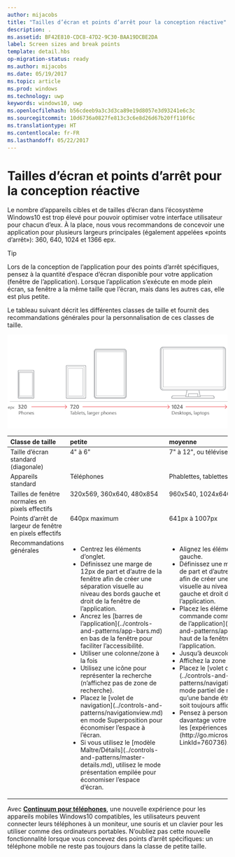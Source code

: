 ```yaml
---
author: mijacobs
title: "Tailles d’écran et points d’arrêt pour la conception réactive"
description: .
ms.assetid: BF42E810-CDC8-47D2-9C30-BAA19DCBE2DA
label: Screen sizes and break points
template: detail.hbs
op-migration-status: ready
ms.author: mijacobs
ms.date: 05/19/2017
ms.topic: article
ms.prod: windows
ms.technology: uwp
keywords: windows10, uwp
ms.openlocfilehash: b56cdeeb9a3c3d3ca89e19d8057e3d93241e6c3c
ms.sourcegitcommit: 10d6736a0827fe813c3c6e8d26d67b20ff110f6c
ms.translationtype: HT
ms.contentlocale: fr-FR
ms.lasthandoff: 05/22/2017
---
```

#  <a name="screen-sizes-and-break-points-for-responsive-design"></a>Tailles d’écran et points d’arrêt pour la conception réactive

<link rel="stylesheet" href="https://az835927.vo.msecnd.net/sites/uwp/Resources/css/custom.css">

Le nombre d’appareils cibles et de tailles d’écran dans l’écosystème Windows10 est trop élevé pour pouvoir optimiser votre interface utilisateur pour chacun d’eux. À la place, nous vous recommandons de concevoir une application pour plusieurs largeurs principales (également appelées «points d’arrêt»): 360, 640, 1024 et 1366 epx.

> [!TIP]
> Lors de la conception de l’application pour des points d’arrêt spécifiques, pensez à la quantité d’espace d’écran disponible pour votre application (fenêtre de l’application). Lorsque l’application s’exécute en mode plein écran, sa fenêtre a la même taille que l’écran, mais dans les autres cas, elle est plus petite.
 

Le tableau suivant décrit les différentes classes de taille et fournit des recommandations générales pour la personnalisation de ces classes de taille.

![Points d’arrêt de la conception réactive](images/rsp-design/rspd-breakpoints.png)

<table>
<colgroup>
<col width="25%" />
<col width="25%" />
<col width="25%" />
<col width="25%" />
</colgroup>
<thead>
<tr class="header">
<th align="left">Classe de taille</th>
<th align="left">petite</th>
<th align="left">moyenne</th>
<th align="left">grande</th>
</tr>
</thead>
<tbody>
<tr class="odd">
<td style="vertical-align:top;">Taille d’écran standard (diagonale)</td>
<td style="vertical-align:top;">4&quot; à 6&quot;</td>
<td style="vertical-align:top;">7&quot; à 12&quot;, ou téléviseurs</td>
<td style="vertical-align:top;">13&quot; et supérieur</td>
</tr>
<tr class="even">
<td style="vertical-align:top;">Appareils standard</td>
<td style="vertical-align:top;">Téléphones</td>
<td style="vertical-align:top;">Phablettes, tablettes, téléviseurs</td>
<td style="vertical-align:top;">PC, ordinateurs portables, Surface Hub</td>
</tr>
<tr class="odd">
<td style="vertical-align:top;">Tailles de fenêtre normales en pixels effectifs</td>
<td style="vertical-align:top;">320x569, 360x640, 480x854</td>
<td style="vertical-align:top;">960x540, 1024x640</td>
<td style="vertical-align:top;">1366x768, 1920x1080</td>
</tr>
<tr class="even">
<td style="vertical-align:top;">Points d’arrêt de largeur de fenêtre en pixels effectifs</td>
<td style="vertical-align:top;">640px maximum</td>
<td style="vertical-align:top;">641px à 1007px</td>
<td style="vertical-align:top;">1008px ou plus</td>
</tr>
<tr class="odd">
<td style="vertical-align:top;">Recommandations générales</td>
<td style="vertical-align:top;"><ul>
<li>Centrez les éléments d’onglet.</li>
<li>Définissez une marge de 12px de part et d’autre de la fenêtre afin de créer une séparation visuelle au niveau des bords gauche et droit de la fenêtre de l’application.</li>
<li>Ancrez les [barres de l’application](../controls-and-patterns/app-bars.md) en bas de la fenêtre pour faciliter l’accessibilité.</li>
<li>Utiliser une colonne/zone à la fois</li>
<li>Utilisez une icône pour représenter la recherche (n’affichez pas de zone de recherche).</li>
<li>Placez le [volet de navigation](../controls-and-patterns/navigationview.md) en mode Superposition pour économiser l’espace à l’écran.</li>
<li>Si vous utilisez le [modèle Maître/Détails](../controls-and-patterns/master-details.md), utilisez le mode présentation empilée pour économiser l’espace d’écran.</li>
</ul></td>
<td style="vertical-align:top;"><ul>
<li>Alignez les éléments d’onglet à gauche.</li>
<li>Définissez une marge de 24px de part et d’autre de la fenêtre afin de créer une séparation visuelle au niveau des bords gauche et droit de la fenêtre de l’application.</li>
<li>Placez les éléments de commande comme les [barres de l’application](../controls-and-patterns/app-bars.md) en haut de la fenêtre de l’application.</li>
<li>Jusqu’à deuxcolonnes/zones</li>
<li>Affichez la zone de recherche.</li>
<li>Placez le [volet de navigation](../controls-and-patterns/navigationview.md) en mode partiel de manière à ce qu’une bande étroite d’icônes soit toujours affichée.</li>
<li>Pensez à personnaliser davantage votre application pour les [expériences télévisuelles](http://go.microsoft.com/fwlink/?LinkId=760736).</li>
</ul></td>
<td style="vertical-align:top;"><ul>
<li>Alignez les éléments d’onglet à gauche.</li>
<li>Définissez une marge de 24px de part et d’autre de la fenêtre afin de créer une séparation visuelle au niveau des bords gauche et droit de la fenêtre de l’application.</li>
<li>Placez les éléments de commande comme les [barres de l’application](../controls-and-patterns/app-bars.md) en haut de la fenêtre de l’application.</li>
<li>Jusqu’à troiscolonnes/zones</li>
<li>Affichez la zone de recherche.</li>
<li>Placez le [volet de navigation](../controls-and-patterns/navigationview.md) en mode ancré pour qu’il soit toujours affiché.</li>
</ul></td>
</tr>
</tbody>
</table>

Avec [**Continuum pour téléphones**](http://go.microsoft.com/fwlink/p/?LinkID=699431), une nouvelle expérience pour les appareils mobiles Windows10 compatibles, les utilisateurs peuvent connecter leurs téléphones à un moniteur, une souris et un clavier pour les utiliser comme des ordinateurs portables. N’oubliez pas cette nouvelle fonctionnalité lorsque vous concevez des points d’arrêt spécifiques: un téléphone mobile ne reste pas toujours dans la classe de petite taille.
 
